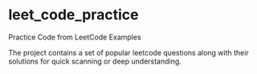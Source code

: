 # leet_code_practice

Practice Code from LeetCode Examples

The project contains a set of popular leetcode questions along with their solutions for quick scanning or deep understanding.
